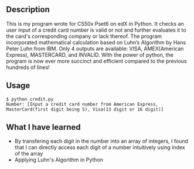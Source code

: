 ## Description
This is my program wrote for CS50x Pset6 on edX in Python. It checks an user input of a credit card number is valid or not and further evaluates it to the card's corresponding company or lack thereof. The program incorporated mathematical calculation based on Luhn’s Algorithm by Hans Peter Luhn from IBM. Only 4 outputs are available: VISA, AMEX(American Express), MASTERCARD, and INVALID. With the power of python, the program is now ever more succinct and efficient compared to the previous hundreds of lines!

## Usage
```
$ python credit.py
Number: [Input a credit card number from American Express, MasterCard(first digit being 5), Visa(13 digit or 16 digit)]
```

## What I have learned 
* By transfering each digit in the number into an array of integers, I found that I can directly access each digit of a number intuitively using index of the array
* Applying Luhn's Algorithm in Python
